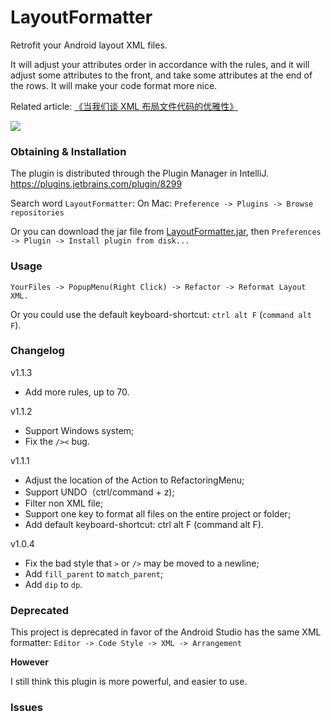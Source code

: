 # LayoutFormatter

Retrofit your Android layout XML files.

It will adjust your attributes order in accordance with the rules,
and it will adjust some attributes to the front, and take some attributes at the end of the rows.
It will make your code format more nice.

Related article: [《当我们谈 XML 布局文件代码的优雅性》](https://drakeet.me/layoutformatter)

![](http://ww4.sinaimg.cn/large/86e2ff85gw1f2t2d40we4j21ge0m5gz1.jpg)

### Obtaining & Installation

The plugin is distributed through the Plugin Manager in IntelliJ. https://plugins.jetbrains.com/plugin/8299

Search word `LayoutFormatter`: On Mac: `Preference -> Plugins -> Browse repositories`

Or you can download the jar file from [LayoutFormatter.jar](https://github.com/drakeet/LayoutFormatter/releases),
then `Preferences -> Plugin -> Install plugin from disk...`


### Usage

`YourFiles -> PopupMenu(Right Click) -> Refactor -> Reformat Layout XML.`

Or you could use the default keyboard-shortcut: `ctrl alt F` (`command alt F`).

### Changelog
v1.1.3<br/>
- Add more rules, up to 70.

v1.1.2<br/>
- Support Windows system;<br/>
- Fix the `/><` bug.

v1.1.1<br/>
- Adjust the location of the Action to RefactoringMenu;<br/>
- Support UNDO（ctrl/command + z);<br/>
- Filter non XML file;<br/>
- Support one key to format all files on the entire project or folder;<br/>
- Add default keyboard-shortcut: ctrl alt F (command alt F).

v1.0.4<br/>
- Fix the bad style that `>` or `/>` may be moved to a newline;<br/>
- Add `fill_parent` to `match_parent`;<br/>
- Add `dip` to `dp`.<br/>


### Deprecated

This project is deprecated in favor of the Android Studio has the same XML formatter:
`Editor -> Code Style -> XML -> Arrangement`

**However**

I still think this plugin is more powerful, and easier to use.


### Issues



